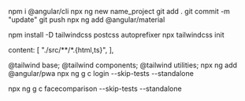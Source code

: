 npm i @angular/cli
npx ng new name_project
git add .
git commit -m "update"
git push
npx ng add @angular/material

npm install -D tailwindcss postcss autoprefixer
npx tailwindcss init

  content: [
    "./src/**/*.{html,ts}",
  ],

@tailwind base;
@tailwind components;
@tailwind utilities;
npx ng add @angular/pwa
npx ng g c login --skip-tests --standalone

npx ng g c facecomparison --skip-tests --standalone
